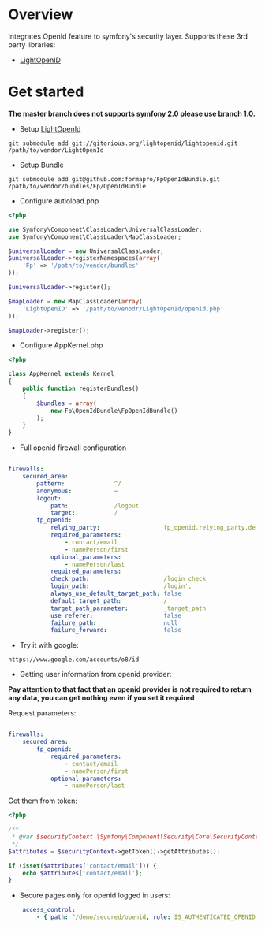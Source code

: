 # Overview

Integrates OpenId feature to symfony's security layer.
Supports these 3rd party libraries:

* [LightOpenID](http://gitorious.org/lightopenid)

# Get started

**The master branch does not supports symfony 2.0 please use branch [1.0](https://github.com/formapro/FpOpenIdBundle/tree/1.0).**

* Setup [LightOpenId](http://gitorious.org/lightopenid)

```
git submodule add git://gitorious.org/lightopenid/lightopenid.git /path/to/vendor/LightOpenId
```

* Setup Bundle

```
git submodule add git@github.com:formapro/FpOpenIdBundle.git /path/to/vendor/bundles/Fp/OpenIdBundle
```

* Configure autioload.php

```php
<?php

use Symfony\Component\ClassLoader\UniversalClassLoader;
use Symfony\Component\ClassLoader\MapClassLoader;

$universalLoader = new UniversalClassLoader;
$universalLoader->registerNamespaces(array(
    'Fp' => '/path/to/vendor/bundles'
));

$universalLoader->register();

$mapLoader = new MapClassLoader(array(
    'LightOpenID' => '/path/to/venodr/LightOpenId/openid.php'
));

$mapLoader->register();
```

* Configure AppKernel.php

```php
<?php

class AppKernel extends Kernel
{
    public function registerBundles()
    {
        $bundles = array(
            new Fp\OpenIdBundle\FpOpenIdBundle()
        );
    }
}
```

* Full openid firewall configuration

```yml

firewalls:
    secured_area:
        pattern:              ^/
        anonymous:            ~
        logout:
            path:             /logout
            target:           /
        fp_openid:
            relying_party:                  fp_openid.relying_party.default
            required_parameters:
                - contact/email
                - namePerson/first
            optional_parameters:
                - namePerson/last
            required_parameters:
            check_path:                     /login_check
            login_path:                     /login',
            always_use_default_target_path: false
            default_target_path:            /
            target_path_parameter:          _target_path
            use_referer:                    false
            failure_path:                   null
            failure_forward:                false

```

* Try it with google:

```
https://www.google.com/accounts/o8/id
```

* Getting user information from openid provider:

**Pay attention to that fact that an openid provider is not required to return any data, you can get nothing even if you set it required**

Request parameters:

```yml

firewalls:
    secured_area:
        fp_openid:
            required_parameters:
                - contact/email
                - namePerson/first
            optional_parameters:
                - namePerson/last
```

Get them from token:

```php
<?php

/**
 * @var $securityContext \Symfony\Component\Security\Core\SecurityContextInterface
 */
$attributes = $securityContext->getToken()->getAttributes();

if (isset($attributes['contact/email'])) {
    echo $attributes['contact/email'];
}
```

* Secure pages only for openid logged in users:

```yml
    access_control:
        - { path: ^/demo/secured/openid, role: IS_AUTHENTICATED_OPENID }
```